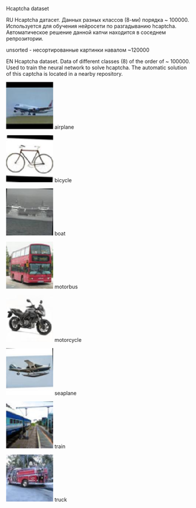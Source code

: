 
Hcaptcha dataset

RU
Hcaptcha датасет. Данных разных классов (8-ми) порядка ~ 100000. 
Используется для обучения нейросети по разгадыванию hcaptcha.
Автоматическое решение данной капчи находится в соседнем репрозитории.

unsorted - несортированные картинки навалом ~120000

EN
Hcaptcha dataset. Data of different classes (8) of the order of ~ 100000.
Used to train the neural network to solve hcaptcha.
The automatic solution of this captcha is located in a nearby repository.


![Screenshot](dataset/airplane/1.jpg)
airplane


![Screenshot](dataset/bicycle/1.jpg)
bicycle


![Screenshot](dataset/boat/1.jpg)
boat


![Screenshot](dataset/motorbus/1.jpg)
motorbus


![Screenshot](dataset/motorcycle/1.jpg)
motorcycle


![Screenshot](dataset/seaplane/1.jpg)
seaplane


![Screenshot](dataset/train/1.jpg)
train


![Screenshot](dataset/truck/1.jpg)
truck
